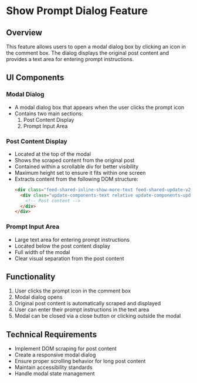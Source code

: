 # Show Prompt Dialog Feature

## Overview
This feature allows users to open a modal dialog box by clicking an icon in the comment box. The dialog displays the original post content and provides a text area for entering prompt instructions.

## UI Components

### Modal Dialog
- A modal dialog box that appears when the user clicks the prompt icon
- Contains two main sections:
  1. Post Content Display
  2. Prompt Input Area

### Post Content Display
- Located at the top of the modal
- Shows the scraped content from the original post
- Contained within a scrollable div for better visibility
- Maximum height set to ensure it fits within one screen
- Extracts content from the following DOM structure:
  ```html
  <div class="feed-shared-inline-show-more-text feed-shared-update-v2__description">
    <div class="update-components-text relative update-components-update-v2__commentary">
      <!-- Post content -->
    </div>
  </div>
  ```

### Prompt Input Area
- Large text area for entering prompt instructions
- Located below the post content display
- Full width of the modal
- Clear visual separation from the post content

## Functionality
1. User clicks the prompt icon in the comment box
2. Modal dialog opens
3. Original post content is automatically scraped and displayed
4. User can enter their prompt instructions in the text area
5. Modal can be closed via a close button or clicking outside the modal

## Technical Requirements
- Implement DOM scraping for post content
- Create a responsive modal dialog
- Ensure proper scrolling behavior for long post content
- Maintain accessibility standards
- Handle modal state management
